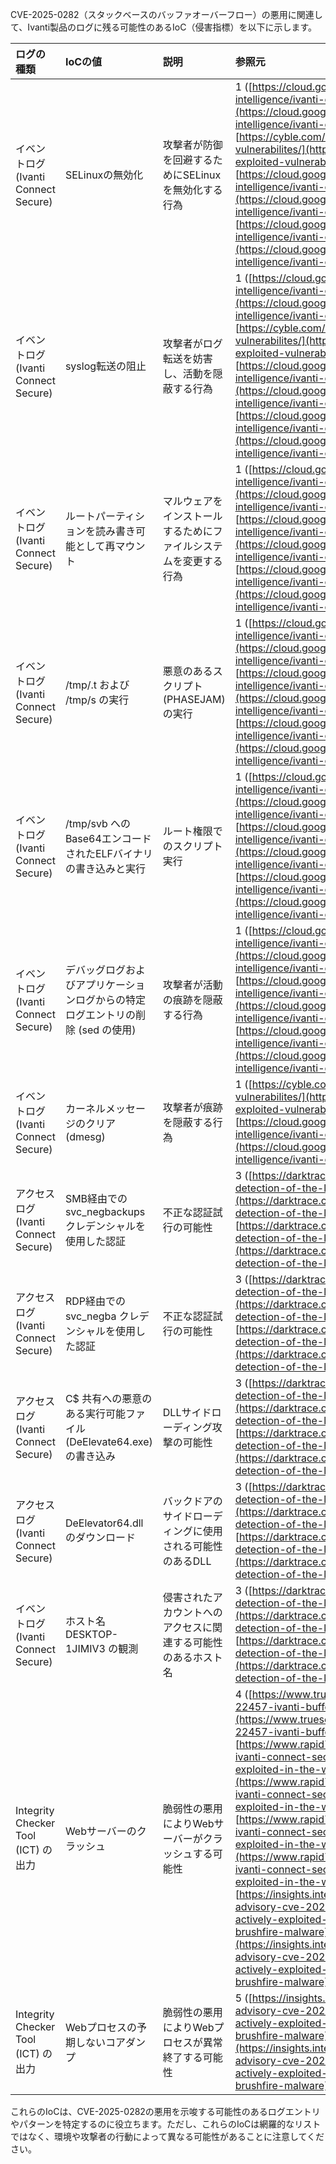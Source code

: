 CVE-2025-0282（スタックベースのバッファオーバーフロー）の悪用に関連して、Ivanti製品のログに残る可能性のあるIoC（侵害指標）を以下に示します。

| ログの種類 | IoCの値 | 説明 | 参照元 |
| :---- | :---- | :---- | :---- |
| イベントログ (Ivanti Connect Secure) | SELinuxの無効化 | 攻撃者が防御を回避するためにSELinuxを無効化する行為 | 1 ([https://cloud.google.com/blog/topics/threat-intelligence/ivanti-connect-secure-vpn-zero-day/](https://cloud.google.com/blog/topics/threat-intelligence/ivanti-connect-secure-vpn-zero-day/), [https://cyble.com/blog/ivanti-exploited-vulnerabilites/](https://cyble.com/blog/ivanti-exploited-vulnerabilites/), [https://cloud.google.com/blog/topics/threat-intelligence/ivanti-connect-secure-vpn-zero-day/](https://cloud.google.com/blog/topics/threat-intelligence/ivanti-connect-secure-vpn-zero-day/), [https://cloud.google.com/blog/topics/threat-intelligence/ivanti-connect-secure-vpn-zero-day/](https://cloud.google.com/blog/topics/threat-intelligence/ivanti-connect-secure-vpn-zero-day/)) |
| イベントログ (Ivanti Connect Secure) | syslog転送の阻止 | 攻撃者がログ転送を妨害し、活動を隠蔽する行為 | 1 ([https://cloud.google.com/blog/topics/threat-intelligence/ivanti-connect-secure-vpn-zero-day/](https://cloud.google.com/blog/topics/threat-intelligence/ivanti-connect-secure-vpn-zero-day/), [https://cyble.com/blog/ivanti-exploited-vulnerabilites/](https://cyble.com/blog/ivanti-exploited-vulnerabilites/), [https://cloud.google.com/blog/topics/threat-intelligence/ivanti-connect-secure-vpn-zero-day/](https://cloud.google.com/blog/topics/threat-intelligence/ivanti-connect-secure-vpn-zero-day/), [https://cloud.google.com/blog/topics/threat-intelligence/ivanti-connect-secure-vpn-zero-day/](https://cloud.google.com/blog/topics/threat-intelligence/ivanti-connect-secure-vpn-zero-day/)) |
| イベントログ (Ivanti Connect Secure) | ルートパーティションを読み書き可能として再マウント | マルウェアをインストールするためにファイルシステムを変更する行為 | 1 ([https://cloud.google.com/blog/topics/threat-intelligence/ivanti-connect-secure-vpn-zero-day/](https://cloud.google.com/blog/topics/threat-intelligence/ivanti-connect-secure-vpn-zero-day/), [https://cloud.google.com/blog/topics/threat-intelligence/ivanti-connect-secure-vpn-zero-day/](https://cloud.google.com/blog/topics/threat-intelligence/ivanti-connect-secure-vpn-zero-day/), [https://cloud.google.com/blog/topics/threat-intelligence/ivanti-connect-secure-vpn-zero-day/](https://cloud.google.com/blog/topics/threat-intelligence/ivanti-connect-secure-vpn-zero-day/)) |
| イベントログ (Ivanti Connect Secure) | /tmp/.t および /tmp/s の実行 | 悪意のあるスクリプト (PHASEJAM) の実行 | 1 ([https://cloud.google.com/blog/topics/threat-intelligence/ivanti-connect-secure-vpn-zero-day/](https://cloud.google.com/blog/topics/threat-intelligence/ivanti-connect-secure-vpn-zero-day/), [https://cloud.google.com/blog/topics/threat-intelligence/ivanti-connect-secure-vpn-zero-day/](https://cloud.google.com/blog/topics/threat-intelligence/ivanti-connect-secure-vpn-zero-day/), [https://cloud.google.com/blog/topics/threat-intelligence/ivanti-connect-secure-vpn-zero-day/](https://cloud.google.com/blog/topics/threat-intelligence/ivanti-connect-secure-vpn-zero-day/)) |
| イベントログ (Ivanti Connect Secure) | /tmp/svb へのBase64エンコードされたELFバイナリの書き込みと実行 | ルート権限でのスクリプト実行 | 1 ([https://cloud.google.com/blog/topics/threat-intelligence/ivanti-connect-secure-vpn-zero-day/](https://cloud.google.com/blog/topics/threat-intelligence/ivanti-connect-secure-vpn-zero-day/), [https://cloud.google.com/blog/topics/threat-intelligence/ivanti-connect-secure-vpn-zero-day/](https://cloud.google.com/blog/topics/threat-intelligence/ivanti-connect-secure-vpn-zero-day/), [https://cloud.google.com/blog/topics/threat-intelligence/ivanti-connect-secure-vpn-zero-day/](https://cloud.google.com/blog/topics/threat-intelligence/ivanti-connect-secure-vpn-zero-day/)) |
| イベントログ (Ivanti Connect Secure) | デバッグログおよびアプリケーションログからの特定ログエントリの削除 (sed の使用) | 攻撃者が活動の痕跡を隠蔽する行為 | 1 ([https://cloud.google.com/blog/topics/threat-intelligence/ivanti-connect-secure-vpn-zero-day/](https://cloud.google.com/blog/topics/threat-intelligence/ivanti-connect-secure-vpn-zero-day/), [https://cloud.google.com/blog/topics/threat-intelligence/ivanti-connect-secure-vpn-zero-day/](https://cloud.google.com/blog/topics/threat-intelligence/ivanti-connect-secure-vpn-zero-day/), [https://cloud.google.com/blog/topics/threat-intelligence/ivanti-connect-secure-vpn-zero-day/](https://cloud.google.com/blog/topics/threat-intelligence/ivanti-connect-secure-vpn-zero-day/)) |
| イベントログ (Ivanti Connect Secure) | カーネルメッセージのクリア (dmesg) | 攻撃者が痕跡を隠蔽する行為 | 1 ([https://cyble.com/blog/ivanti-exploited-vulnerabilites/](https://cyble.com/blog/ivanti-exploited-vulnerabilites/), [https://cloud.google.com/blog/topics/threat-intelligence/ivanti-connect-secure-vpn-zero-day/](https://cloud.google.com/blog/topics/threat-intelligence/ivanti-connect-secure-vpn-zero-day/)) |
| アクセスログ (Ivanti Connect Secure) | SMB経由での svc\_negbackups クレデンシャルを使用した認証 | 不正な認証試行の可能性 | 3 ([https://darktrace.com/blog/darktraces-early-detection-of-the-latest-ivanti-exploits](https://darktrace.com/blog/darktraces-early-detection-of-the-latest-ivanti-exploits), [https://darktrace.com/blog/darktraces-early-detection-of-the-latest-ivanti-exploits](https://darktrace.com/blog/darktraces-early-detection-of-the-latest-ivanti-exploits)) |
| アクセスログ (Ivanti Connect Secure) | RDP経由での svc\_negba クレデンシャルを使用した認証 | 不正な認証試行の可能性 | 3 ([https://darktrace.com/blog/darktraces-early-detection-of-the-latest-ivanti-exploits](https://darktrace.com/blog/darktraces-early-detection-of-the-latest-ivanti-exploits), [https://darktrace.com/blog/darktraces-early-detection-of-the-latest-ivanti-exploits](https://darktrace.com/blog/darktraces-early-detection-of-the-latest-ivanti-exploits)) |
| アクセスログ (Ivanti Connect Secure) | C$ 共有への悪意のある実行可能ファイル (DeElevate64.exe) の書き込み | DLLサイドローディング攻撃の可能性 | 3 ([https://darktrace.com/blog/darktraces-early-detection-of-the-latest-ivanti-exploits](https://darktrace.com/blog/darktraces-early-detection-of-the-latest-ivanti-exploits), [https://darktrace.com/blog/darktraces-early-detection-of-the-latest-ivanti-exploits](https://darktrace.com/blog/darktraces-early-detection-of-the-latest-ivanti-exploits)) |
| アクセスログ (Ivanti Connect Secure) | DeElevator64.dll のダウンロード | バックドアのサイドローディングに使用される可能性のあるDLL | 3 ([https://darktrace.com/blog/darktraces-early-detection-of-the-latest-ivanti-exploits](https://darktrace.com/blog/darktraces-early-detection-of-the-latest-ivanti-exploits), [https://darktrace.com/blog/darktraces-early-detection-of-the-latest-ivanti-exploits](https://darktrace.com/blog/darktraces-early-detection-of-the-latest-ivanti-exploits)) |
| イベントログ (Ivanti Connect Secure) | ホスト名 DESKTOP-1JIMIV3 の観測 | 侵害されたアカウントへのアクセスに関連する可能性のあるホスト名 | 3 ([https://darktrace.com/blog/darktraces-early-detection-of-the-latest-ivanti-exploits](https://darktrace.com/blog/darktraces-early-detection-of-the-latest-ivanti-exploits), [https://darktrace.com/blog/darktraces-early-detection-of-the-latest-ivanti-exploits](https://darktrace.com/blog/darktraces-early-detection-of-the-latest-ivanti-exploits)) |
| Integrity Checker Tool (ICT) の出力 | Webサーバーのクラッシュ | 脆弱性の悪用によりWebサーバーがクラッシュする可能性 | 4 ([https://www.truesec.com/hub/blog/cve-2025-22457-ivanti-buffer-overflow-vulnerability](https://www.truesec.com/hub/blog/cve-2025-22457-ivanti-buffer-overflow-vulnerability), [https://www.rapid7.com/blog/post/2025/04/03/etr-ivanti-connect-secure-cve-2025-22457-exploited-in-the-wild/](https://www.rapid7.com/blog/post/2025/04/03/etr-ivanti-connect-secure-cve-2025-22457-exploited-in-the-wild/), [https://www.rapid7.com/blog/post/2025/04/03/etr-ivanti-connect-secure-cve-2025-22457-exploited-in-the-wild/](https://www.rapid7.com/blog/post/2025/04/03/etr-ivanti-connect-secure-cve-2025-22457-exploited-in-the-wild/), [https://insights.integrity360.com/security-advisory-cve-2025-22457-critical-ivanti-flaw-actively-exploited-to-deploy-trailblaze-and-brushfire-malware](https://insights.integrity360.com/security-advisory-cve-2025-22457-critical-ivanti-flaw-actively-exploited-to-deploy-trailblaze-and-brushfire-malware)) |
| Integrity Checker Tool (ICT) の出力 | Webプロセスの予期しないコアダンプ | 脆弱性の悪用によりWebプロセスが異常終了する可能性 | 5 ([https://insights.integrity360.com/security-advisory-cve-2025-22457-critical-ivanti-flaw-actively-exploited-to-deploy-trailblaze-and-brushfire-malware](https://insights.integrity360.com/security-advisory-cve-2025-22457-critical-ivanti-flaw-actively-exploited-to-deploy-trailblaze-and-brushfire-malware)) |

これらのIoCは、CVE-2025-0282の悪用を示唆する可能性のあるログエントリやパターンを特定するのに役立ちます。ただし、これらのIoCは網羅的なリストではなく、環境や攻撃者の行動によって異なる可能性があることに注意してください。
